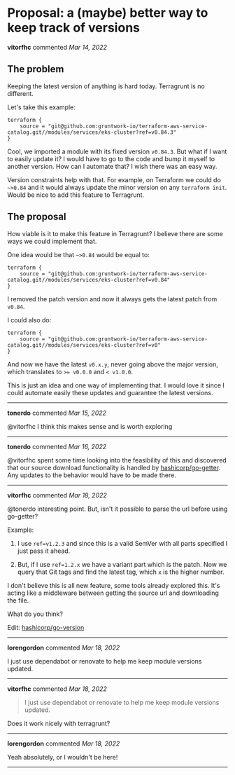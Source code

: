 # Proposal: a (maybe) better way to keep track of versions

**vitorfhc** commented *Mar 14, 2022*

## The problem

Keeping the latest version of anything is hard today. Terragrunt is no different.

Let's take this example:

```terragrunt
terraform {
    source = "git@github.com:gruntwork-io/terraform-aws-service-catalog.git//modules/services/eks-cluster?ref=v0.84.3"
}
```

Cool, we imported a module with its fixed version `v0.84.3`. But what if I want to easily update it? I would have to go to the code and bump it myself to another version. How can I automate that? I wish there was an easy way.

Version constraints help with that. For example, on Terraform we could do `~>0.84` and it would always update the minor version on any `terraform init`. Would be nice to add this feature to Terragrunt.

## The proposal

How viable is it to make this feature in Terragrunt? I believe there are some ways we could implement that.

One idea would be that `~>0.84` would be equal to:

```terragrunt
terraform {
    source = "git@github.com:gruntwork-io/terraform-aws-service-catalog.git//modules/services/eks-cluster?ref=v0.84"
}
```

I removed the patch version and now it always gets the latest patch from `v0.84`.

I could also do:

```terragrunt
terraform {
    source = "git@github.com:gruntwork-io/terraform-aws-service-catalog.git//modules/services/eks-cluster?ref=v0"
}
```

And now we have the latest `v0.x.y`, never going above the major version, which translates to `>= v0.0.0` and `< v1.0.0`.

This is just an idea and one way of implementing that. I would love it since I could automate easily these updates and guarantee the latest versions.
<br />
***


**tonerdo** commented *Mar 15, 2022*

@vitorfhc I think this makes sense and is worth exploring
***

**tonerdo** commented *Mar 16, 2022*

@vitorfhc spent some time looking into the feasibility of this and discovered that our source download functionality is handled by [hashicorp/go-getter](https://github.com/hashicorp/go-getter). Any updates to the behavior would have to be made there.
***

**vitorfhc** commented *Mar 18, 2022*

@tonerdo interesting point. But, isn't it possible to parse the url before using go-getter?

Example:

1. I use `ref=v1.2.3` and since this is a valid SemVer with all parts specified I just pass it ahead.

1. But, if I use `ref=1.2.x` we have a variant part which is the patch. Now we query that Git tags and find the latest tag, which `x` is the higher number.

I don't believe this is all new feature, some tools already explored this. It's acting like a middleware between getting the source url and downloading the file.

What do you think?

Edit: [hashicorp/go-version](https://github.com/hashicorp/go-version)
***

**lorengordon** commented *Mar 18, 2022*

I just use dependabot or renovate to help me keep module versions updated.
***

**vitorfhc** commented *Mar 18, 2022*

> I just use dependabot or renovate to help me keep module versions updated.

Does it work nicely with terragrunt?
***

**lorengordon** commented *Mar 18, 2022*

Yeah absolutely, or I wouldn't be here!
***

